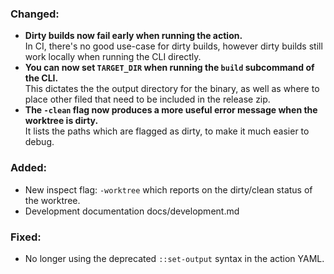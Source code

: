 ### Changed:

- **Dirty builds now fail early when running the action.**<br />
  In CI, there's no good use-case for dirty builds, however dirty builds still
  work locally when running the CLI directly.
- **You can now set `TARGET_DIR` when running the `build` subcommand of the CLI.**<br />
  This dictates the the output directory for the binary, as well as where to place
  other filed that need to be included in the release zip.
- **The `-clean` flag now produces a more useful error message when the worktree is dirty.**<br />
  It lists the paths which are flagged as dirty, to make it much easier to debug.

### Added:

- New inspect flag: `-worktree` which reports on the dirty/clean status of the worktree.
- Development documentation docs/development.md

### Fixed:

- No longer using the deprecated `::set-output` syntax in the action YAML.
